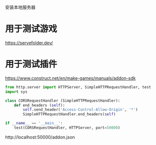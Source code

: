 安装本地服务器


# 用于测试游戏

https://servefolder.dev/



# 用于测试插件

https://www.construct.net/en/make-games/manuals/addon-sdk


```python
from http.server import HTTPServer, SimpleHTTPRequestHandler, test
import sys

class CORSRequestHandler (SimpleHTTPRequestHandler):
    def end_headers (self):
        self.send_header('Access-Control-Allow-Origin', '*')
        SimpleHTTPRequestHandler.end_headers(self)

if __name__ == '__main__':
    test(CORSRequestHandler, HTTPServer, port=50000)
```

http://localhost:50000/addon.json
